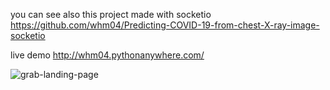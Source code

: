 you can see also this project made with socketio
https://github.com/whm04/Predicting-COVID-19-from-chest-X-ray-image-socketio



live demo http://whm04.pythonanywhere.com/

![grab-landing-page](https://github.com/whm04/Deep-COVID-Predicting-COVID-19-from-chest-X-ray-images/blob/master/demo.gif)





